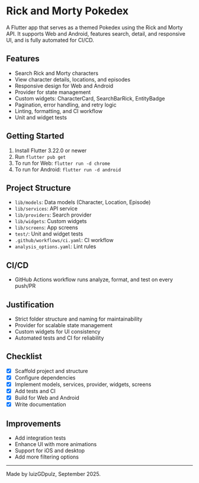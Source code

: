 
# Rick and Morty Pokedex

A Flutter app that serves as a themed Pokedex using the Rick and Morty API. It supports Web and Android, features search, detail, and responsive UI, and is fully automated for CI/CD.

## Features
- Search Rick and Morty characters
- View character details, locations, and episodes
- Responsive design for Web and Android
- Provider for state management
- Custom widgets: CharacterCard, SearchBarRick, EntityBadge
- Pagination, error handling, and retry logic
- Linting, formatting, and CI workflow
- Unit and widget tests

## Getting Started
1. Install Flutter 3.22.0 or newer
2. Run `flutter pub get`
3. To run for Web: `flutter run -d chrome`
4. To run for Android: `flutter run -d android`

## Project Structure
- `lib/models`: Data models (Character, Location, Episode)
- `lib/services`: API service
- `lib/providers`: Search provider
- `lib/widgets`: Custom widgets
- `lib/screens`: App screens
- `test/`: Unit and widget tests
- `.github/workflows/ci.yaml`: CI workflow
- `analysis_options.yaml`: Lint rules

## CI/CD
- GitHub Actions workflow runs analyze, format, and test on every push/PR

## Justification
- Strict folder structure and naming for maintainability
- Provider for scalable state management
- Custom widgets for UI consistency
- Automated tests and CI for reliability

## Checklist
- [x] Scaffold project and structure
- [x] Configure dependencies
- [x] Implement models, services, provider, widgets, screens
- [x] Add tests and CI
- [x] Build for Web and Android
- [x] Write documentation

## Improvements
- Add integration tests
- Enhance UI with more animations
- Support for iOS and desktop
- Add more filtering options

---

Made by luizGDpulz, September 2025.
